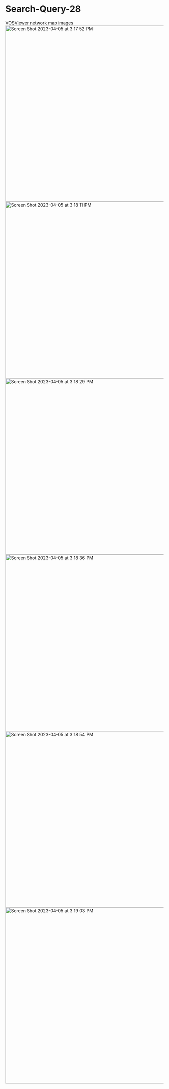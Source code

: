 # Search-Query-28
VOSViewer network map images
<img width="559" alt="Screen Shot 2023-04-05 at 3 17 52 PM" src="https://user-images.githubusercontent.com/129915518/230183070-2ea243db-5e52-4197-9eab-d8ab401e6f72.png">
<img width="559" alt="Screen Shot 2023-04-05 at 3 18 11 PM" src="https://user-images.githubusercontent.com/129915518/230183078-06af86de-2cff-427b-a3b1-1b2484e787c3.png">
<img width="559" alt="Screen Shot 2023-04-05 at 3 18 29 PM" src="https://user-images.githubusercontent.com/129915518/230183084-adb0d937-8230-466f-950b-0d95b2bf6a98.png">
<img width="559" alt="Screen Shot 2023-04-05 at 3 18 36 PM" src="https://user-images.githubusercontent.com/129915518/230183093-cc1b1fa0-4044-4a31-8a5f-ed04107f35a1.png">
<img width="559" alt="Screen Shot 2023-04-05 at 3 18 54 PM" src="https://user-images.githubusercontent.com/129915518/230183099-54c4a333-a181-405c-a32b-c7b6ee615d78.png">
<img width="559" alt="Screen Shot 2023-04-05 at 3 19 03 PM" src="https://user-images.githubusercontent.com/129915518/230183105-f0d79045-4056-4d2b-8934-a38aa3227840.png">
